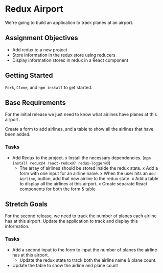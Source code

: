 # Redux Airport

We're going to build an application to track planes at an airport.

## Assignment Objectives

- Add redux to a new project
- Store information in the redux store using reducers
- Display information stored in redux in a React component

## Getting Started

`Fork`, `Clone`, and `npm install` to get started.

## Base Requirements

For the initial release we just need to know what airlines have planes at this airport.

Create a form to add airlines, and a table to show all the airlines that have been added.

### Tasks

- Add Redux to the project. 
  x Install the necessary dependencies. (`npm install redux@4 react-redux@7 redux-logger@3`)
  - The array of airlines should be stored inside the redux state.
x Add a form with one input for an airline name. 
  x When the user hits an `Add Airline`, button, add that new airline to the redux state.
x Add a table to display all the airlines at this airport.
x Create separate React components for both the form & table

## Stretch Goals

For the second release, we need to track the number of planes each airline has at this airport. Update the application to track and display this information.

### Tasks

- Add a second input to the form to input the number of planes the airline has at this airport.
  - Update the redux state to track both the airline name & plane count.
- Update the table to show the airline and plane count
